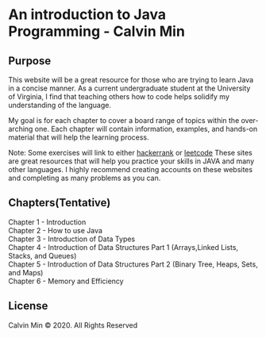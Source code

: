 # An introduction to Java Programming - Calvin Min
## Purpose
This website will be a great resource for those who are trying to learn Java in a concise manner.
As a current undergraduate student at the University of Virginia, I find that teaching others how to code
helps solidify my understanding of the language.

My goal is for each chapter to cover a board range of topics within the over-arching one.
Each chapter will contain information, examples, and hands-on material that will help the learning process.  

Note: Some exercises will link to either [hackerrank](https://hackerrank.com) or [leetcode](https://leetcode.com)
These sites are great resources that will help you practice your skills in JAVA and many other languages.
I highly recommend creating accounts on these websites and completing as many problems as you can.

## Chapters(Tentative)
Chapter 1 - Introduction  
Chapter 2 - How to use Java  
Chapter 3 - Introduction of Data Types  
Chapter 4 - Introduction of Data Structures Part 1 (Arrays,Linked Lists, Stacks, and Queues)  
Chapter 5 - Introduction of Data Structures Part 2 (Binary Tree, Heaps, Sets, and Maps)  
Chapter 6 - Memory and Efficiency  
 
 ## License
 Calvin Min © 2020. All Rights Reserved
